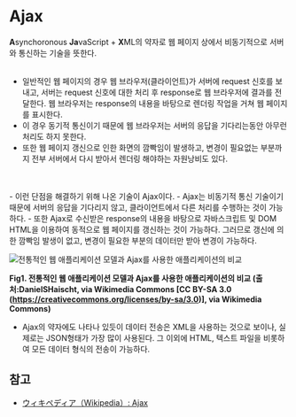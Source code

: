 # Ajax
**A**synchoronous **Ja**vaScript + **X**ML의 약자로 웹 페이지 상에서 비동기적으로 서버와 통신하는 기술을 뜻한다.
<br>
<br>
- 일반적인 웹 페이지의 경우 웹 브라우저(클라이언트)가 서버에 request 신호를 보내고, 서버는 request 신호에 대한 처리 후 response로 웹 브라우저에 결과를 전달한다. 웹 브라우저는 response의 내용을 바탕으로 렌더링 작업을 거쳐 웹 페이지를 표시한다.
- 이 경우 동기적 통신이기 때문에 웹 브라우저는 서버의 응답을 기다리는동안 아무런 처리도 하지 못한다. 
- 또한 웹 페이지 갱신으로 인한 화면의 깜빡임이 발생하고, 변경이 필요없는 부분까지 전부 서버에서 다시 받아서 렌더링 해야하는 자원낭비도 있다.
<br>
<br>
- 이런 단점을 해결하기 위해 나온 기술이 Ajax이다.
- Ajax는 비동기적 통신 기술이기 때문에 서버의 응답을 기다리지 않고, 클라이언트에서 다른 처리를 수행하는 것이 가능하다.
- 또한 Ajax로 수신받은 response의 내용을 바탕으로 자바스크립트 및 DOM HTML을 이용하여 동적으로 웹 페이지를 갱신하는 것이 가능하다. 그러므로 갱신에 의한 깜빡임 발생이 없고, 변경이 필요한 부분의 데이터만 받아 변경이 가능하다.

![전통적인 웹 애플리케이션 모델과 Ajax를 사용한 애플리케이션의 비교](https://upload.wikimedia.org/wikipedia/commons/0/0b/Ajax-vergleich-en.svg)

**Fig1. 전통적인 웹 애플리케이션 모델과 Ajax를 사용한 애플리케이션의 비교 (출처:DanielSHaischt, via Wikimedia Commons [CC BY-SA 3.0 (https://creativecommons.org/licenses/by-sa/3.0)], via Wikimedia Commons)**

- Ajax의 약자에도 나타나 있듯이 데이터 전송은 XML을 사용하는 것으로 보이나, 실제로는 JSON형태가 가장 많이 사용된다. 그 이외에 HTML, 텍스트 파일을 비롯하여 모든 데이터 형식의 전송이 가능하다.

## 참고
- [ウィキペディア（Wikipedia）: Ajax](https://ja.wikipedia.org/wiki/Ajax)
